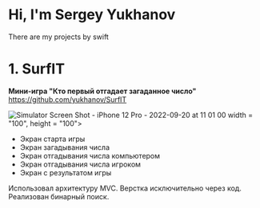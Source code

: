# Hi, I'm Sergey Yukhanov
There are my projects by swift

# 1. SurfIT
**Мини-игра "Кто первый отгадает загаданное число"**
<https://github.com/yukhanov/SurfIT>

![Simulator Screen Shot - iPhone 12 Pro - 2022-09-20 at 11 01 00](https://user-images.githubusercontent.com/39123065/191179086-0727f313-edd3-445f-960c-e3b98a0c0184.png) width = "100", height = "100">

- Экран старта игры
- Экран загадывания числа
- Экран отгадывания числа компьютером
- Экран отгадывания числа игроком
- Экран с результатом игры

Использовал архитектуру MVC.
Верстка исключительно через код.
Реализован бинарный поиск.

